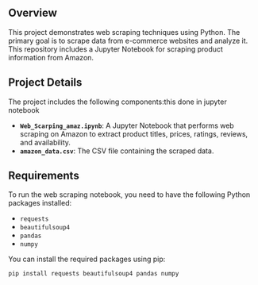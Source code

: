 

## Overview

This project demonstrates web scraping techniques using Python. The primary goal is to scrape data from e-commerce websites and analyze it. This repository includes a Jupyter Notebook for scraping product information from Amazon.

## Project Details

The project includes the following components:this done in jupyter notebook

- **`Web_Scarping_amaz.ipynb`**: A Jupyter Notebook that performs web scraping on Amazon to extract product titles, prices, ratings, reviews, and availability.
- **`amazon_data.csv`**: The CSV file containing the scraped data.

## Requirements

To run the web scraping notebook, you need to have the following Python packages installed:

- `requests`
- `beautifulsoup4`
- `pandas`
- `numpy`

You can install the required packages using pip:

```bash
pip install requests beautifulsoup4 pandas numpy
